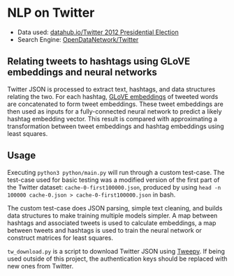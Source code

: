 
# NLP on Twitter

* Data used: [datahub.io/Twitter 2012 Presidential Election](https://datahub.io/dataset/twitter-2012-presidential-election)
* Search Engine: [OpenDataNetwork/Twitter](https://www.opendatanetwork.com/search?q=twitter&categories=)

## Relating tweets to hashtags using GLoVE embeddings and neural networks
Twitter JSON is processed to extract text, hashtags, and data structures relating the two. For each hashtag, [GLoVE embeddings](https://nlp.stanford.edu/projects/glove/) of tweeted words are concatenated to form tweet embeddings.  These tweet embeddings are then used as inputs for a fully-connected neural network to predict a likely hashtag embedding vector. This result is compared with approximating a transformation between tweet embeddings and hashtag embeddings using least squares.

## Usage
Executing `python3 python/main.py` will run through a custom test-case. The test-case used for basic testing was a modified version of the first part of the Twitter dataset: `cache-0-first100000.json`, produced by using `head -n 100000 cache-0.json > cache-0-first100000.json` in bash.

The custom test-case does JSON parsing, simple text cleaning, and builds data structures to make training multiple models simpler. A map between hashtags and associated tweets is used to calculate embeddings, a map between tweets and hashtags is used to train the neural network or construct matrices for least squares.

`tw_download.py` is a script to download Twitter JSON using [Tweepy](http://www.tweepy.org/). If being used outside of this project, the authentication keys should be replaced with new ones from Twitter.
